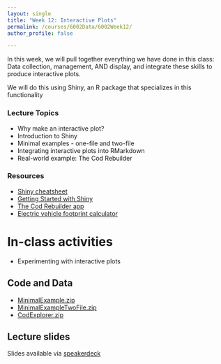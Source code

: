 ```yaml
---
layout: single
title: "Week 12: Interactive Plots"
permalink: /courses/6002Data/6002Week12/
author_profile: false

---
```


In this week, we will pull together everything we have done in this class: Data collection, management, AND display, and integrate these skills to produce interactive plots.

We will do this using Shiny, an R package that specializes in this functionality

### Lecture Topics

* Why make an interactive plot?
* Introduction to Shiny
* Minimal examples - one-file and two-file
* Integrating interactive plots into RMarkdown
* Real-world example: The Cod Rebuilder

### Resources

* [Shiny cheatsheet](https://github.com/rstudio/cheatsheets/raw/master/shiny.pdf)
* [Getting Started with Shiny](https://www.rstudio.com/resources/webinars/how-to-start-with-shiny-part-1/)
* [The Cod Rebuilder app](https://pandalusplatyceros.shinyapps.io/cod_rebuilder/)
* [Electric vehicle footprint calculator](http://www.casteyanqui.com/ev/ghg/index.html)

# In-class activities

* Experimenting with interactive plots

## Code and Data

* [MinimalExample.zip](/assets/images/FISH6002_Week12A_MinimalExample.zip)
* [MinimalExampleTwoFile.zip](/assets/images/FISH6002_Week12B_MinimalExampleTwoFile.zip)
* [CodExplorer.zip](/assets/images/FISH6002_Week12C_CodExplorer.zip)

## Lecture slides

<script async class="speakerdeck-embed" data-id="65c96fe04c3547fd8d693654d086abc6" data-ratio="1.77777777777778" src="//speakerdeck.com/assets/embed.js"></script>

Slides available via [speakerdeck](https://speakerdeck.com/mi_fish_sci/fish-6002-week-12-interactive-plots)